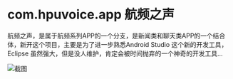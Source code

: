 # com.hpuvoice.app  航频之声
航频之声，是属于航频系列APP的一个分支，是新闻类和聊天类APP的一个结合体，新开这个项目，主要是为了进一步熟悉Android Studio
这个新的开发工具，Eclipse 虽然强大，但是没人维护，肯定会被时间抛弃的一个神奇的开发工具...


![截图](http://images.cnitblog.com/blog2015/535280/201503/301138129519459.gif "航频之声 截图")  
